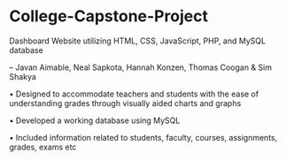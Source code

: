 # College-Capstone-Project
Dashboard Website utilizing HTML, CSS, JavaScript, PHP, and MySQL database

– Javan Aimable, Neal Sapkota, Hannah Konzen, Thomas Coogan & Sim Shakya

•	Designed to accommodate teachers and students with the ease of understanding grades through visually aided charts and graphs

•	Developed a working database using MySQL

•	Included information related to students, faculty, courses, assignments, grades, exams etc

